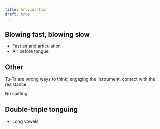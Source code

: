 ```yaml
---
title: Articulation
draft: true
---
```


## Blowing fast, blowing slow

- Fast air and articulation
- Air before tongue


## Other


Tu-Ta are wrong ways to think; engaging the instrument, contact with the resistance.

No spitting


## Double-triple tonguing

- Long vowels
